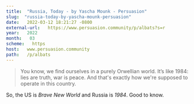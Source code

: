 ```yaml
---
title:  "Russia, Today - by Yascha Mounk - Persuasion" 
slug:  "russia-today-by-yascha-mounk-persuasion" 
date:   2022-03-12 18:21:27 -0800 
external-url:   https://www.persuasion.community/p/albats?s=r 
year:   2022 
month:   03 
scheme:   https 
host:   www.persuasion.community 
path:   /p/albats 
---
```


> You know, we find ourselves in a purely Orwellian world. It’s like 1984: lies are truth, war is peace. And that's exactly how we're supposed to operate in this country.

So, the US is *Brave New World* and Russia is *1984*. Good to know.